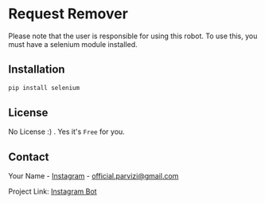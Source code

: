 # Request Remover

Please note that the user is responsible for using this robot. To use this, you must have a selenium module installed.

## Installation

```bash
pip install selenium
```

<!-- LICENSE -->
## License

No License :) . Yes it's `Free` for you.

<!-- CONTACT -->
## Contact

Your Name - [Instagram](https://instagram.com/im.awrsha?utm_medium=copy_link) - official.parvizi@gmail.com

Project Link: [Instagram Bot](https://github.com/AmirMwhmd/InstagramBot-main)
